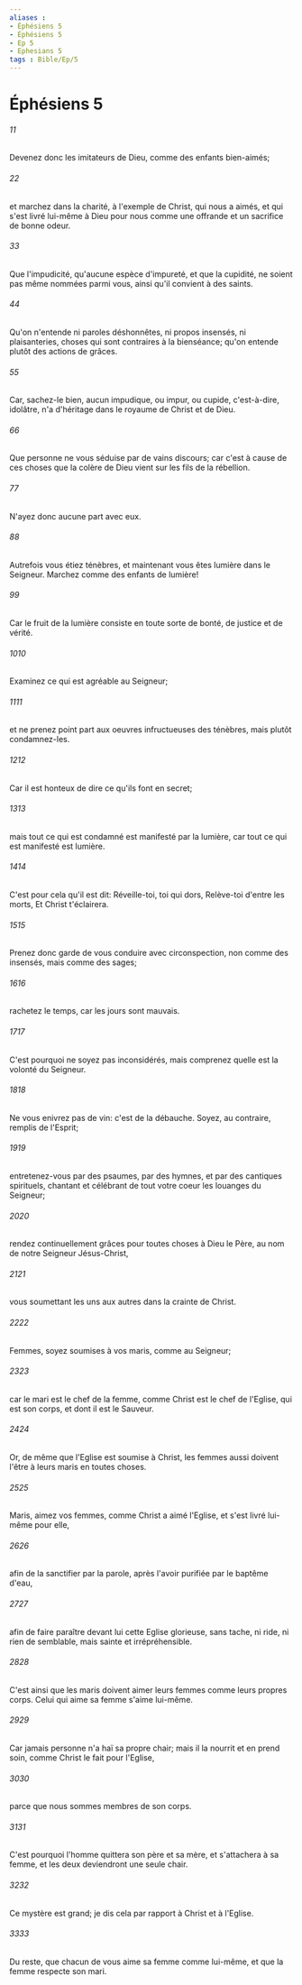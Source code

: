 ```yaml
---
aliases : 
- Éphésiens 5
- Éphésiens 5
- Ep 5
- Ephesians 5
tags : Bible/Ep/5
---
```


# Éphésiens 5

###### 11
Devenez donc les imitateurs de Dieu, comme des enfants bien-aimés;
###### 22
et marchez dans la charité, à l'exemple de Christ, qui nous a aimés, et qui s'est livré lui-même à Dieu pour nous comme une offrande et un sacrifice de bonne odeur.
###### 33
Que l'impudicité, qu'aucune espèce d'impureté, et que la cupidité, ne soient pas même nommées parmi vous, ainsi qu'il convient à des saints.
###### 44
Qu'on n'entende ni paroles déshonnêtes, ni propos insensés, ni plaisanteries, choses qui sont contraires à la bienséance; qu'on entende plutôt des actions de grâces.
###### 55
Car, sachez-le bien, aucun impudique, ou impur, ou cupide, c'est-à-dire, idolâtre, n'a d'héritage dans le royaume de Christ et de Dieu.
###### 66
Que personne ne vous séduise par de vains discours; car c'est à cause de ces choses que la colère de Dieu vient sur les fils de la rébellion.
###### 77
N'ayez donc aucune part avec eux.
###### 88
Autrefois vous étiez ténèbres, et maintenant vous êtes lumière dans le Seigneur. Marchez comme des enfants de lumière!
###### 99
Car le fruit de la lumière consiste en toute sorte de bonté, de justice et de vérité.
###### 1010
Examinez ce qui est agréable au Seigneur;
###### 1111
et ne prenez point part aux oeuvres infructueuses des ténèbres, mais plutôt condamnez-les.
###### 1212
Car il est honteux de dire ce qu'ils font en secret;
###### 1313
mais tout ce qui est condamné est manifesté par la lumière, car tout ce qui est manifesté est lumière.
###### 1414
C'est pour cela qu'il est dit: Réveille-toi, toi qui dors, Relève-toi d'entre les morts, Et Christ t'éclairera.
###### 1515
Prenez donc garde de vous conduire avec circonspection, non comme des insensés, mais comme des sages;
###### 1616
rachetez le temps, car les jours sont mauvais.
###### 1717
C'est pourquoi ne soyez pas inconsidérés, mais comprenez quelle est la volonté du Seigneur.
###### 1818
Ne vous enivrez pas de vin: c'est de la débauche. Soyez, au contraire, remplis de l'Esprit;
###### 1919
entretenez-vous par des psaumes, par des hymnes, et par des cantiques spirituels, chantant et célébrant de tout votre coeur les louanges du Seigneur;
###### 2020
rendez continuellement grâces pour toutes choses à Dieu le Père, au nom de notre Seigneur Jésus-Christ,
###### 2121
vous soumettant les uns aux autres dans la crainte de Christ.
###### 2222
Femmes, soyez soumises à vos maris, comme au Seigneur;
###### 2323
car le mari est le chef de la femme, comme Christ est le chef de l'Eglise, qui est son corps, et dont il est le Sauveur.
###### 2424
Or, de même que l'Eglise est soumise à Christ, les femmes aussi doivent l'être à leurs maris en toutes choses.
###### 2525
Maris, aimez vos femmes, comme Christ a aimé l'Eglise, et s'est livré lui-même pour elle,
###### 2626
afin de la sanctifier par la parole, après l'avoir purifiée par le baptême d'eau,
###### 2727
afin de faire paraître devant lui cette Eglise glorieuse, sans tache, ni ride, ni rien de semblable, mais sainte et irrépréhensible.
###### 2828
C'est ainsi que les maris doivent aimer leurs femmes comme leurs propres corps. Celui qui aime sa femme s'aime lui-même.
###### 2929
Car jamais personne n'a haï sa propre chair; mais il la nourrit et en prend soin, comme Christ le fait pour l'Eglise,
###### 3030
parce que nous sommes membres de son corps.
###### 3131
C'est pourquoi l'homme quittera son père et sa mère, et s'attachera à sa femme, et les deux deviendront une seule chair.
###### 3232
Ce mystère est grand; je dis cela par rapport à Christ et à l'Eglise.
###### 3333
Du reste, que chacun de vous aime sa femme comme lui-même, et que la femme respecte son mari.
